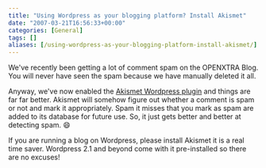 ```yaml
---
title: "Using Wordpress as your blogging platform? Install Akismet"
date: "2007-03-21T16:56:33+00:00"
categories: [General]
tags: []
aliases: [/using-wordpress-as-your-blogging-platform-install-akismet/]
---
```


We've recently been getting a lot of comment spam on the OPENXTRA Blog. You will never have seen the spam because we have manually deleted it all.

Anyway, we've now enabled the <a href="http://akismet.com/">Akismet Wordpress plugin</a> and things are far far better. Akismet will somehow figure out whether a comment is spam or not and mark it appropriately. Spam it misses that you mark as spam are added to its database for future use. So, it just gets better and better at detecting spam. :smile:

If you are running a blog on Wordpress, please install Akismet it is a real time saver. Wordpress 2.1 and beyond come with it pre-installed so there are no excuses!
